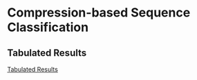 
# Compression-based Sequence Classification

## Tabulated Results

[Tabulated Results](Tabulated_Results.md)
